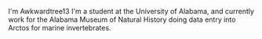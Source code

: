 I'm Awkwardtree13
I'm a student at the University of Alabama, and currently work for the Alabama Museum of Natural History doing data entry into Arctos for marine invertebrates.
